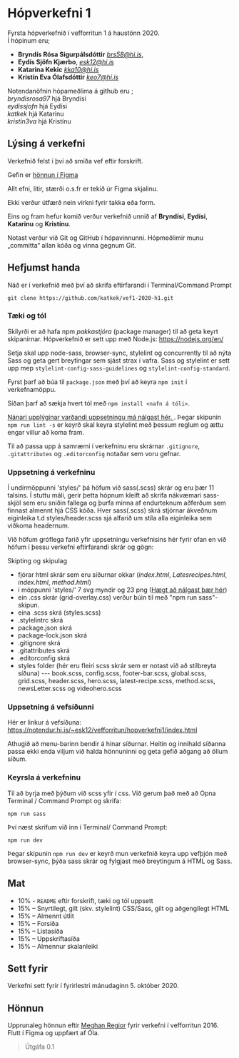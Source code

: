 # Hópverkefni 1

Fyrsta hópverkefnið í vefforritun 1 á haustönn 2020. <br/>
Í hópinum eru;

 * **Bryndís Rósa Sigurpálsdóttir** *brs58@hi.is*,
 * **Eydís Sjöfn Kjærbo**,  *esk12@hi.is*
 * **Katarina Kekic**  *kka10@hi.is*
 * **Kristín Eva Ólafsdóttir** *keo7@hi.is*

Notendanöfnin hópameðlima á github eru ;<br/>
*bryndisrosa97* hjá Bryndísi<br/>
*eydissjofn* hjá Eydísi <br/>
*katkek* hjá Katarinu <br/>
*kristin3va* hjá Kristínu <br/>

## Lýsing á verkefni

Verkefnið felst í því að smíða vef eftir forskrift.

Gefin er [hönnun í Figma](https://www.figma.com/file/Ld0BojedvArxiADpq80wVD/Vefforritun-1-2020-h%C3%B3pverkefni-1)

Allt efni, litir, stærði o.s.fr er tekið úr Figma skjalinu.

Ekki verður útfærð nein virkni fyrir takka eða form.

Eins og fram hefur komið verður verkefnið unnið af **Bryndísi**, **Eydísi**, **Katarinu** og **Kristínu**.

Notast verður við Git og GitHub í hópavinnunni. Hópmeðlimir munu „committa“ allan kóða og vinna gegnum Git.

## Hefjumst handa

Náð er í verkefnið með því að skrifa eftirfarandi í Terminal/Command Prompt
```
git clone https://github.com/katkek/vef1-2020-h1.git
```

### Tæki og tól
Skilyrði er  að hafa npm *pakkastjóra* (package manager) til að geta keyrt skipanirnar. Hópverkefnið er sett upp með Node.js: https://nodejs.org/en/

Setja skal upp node-sass, browser-sync, stylelint og concurrently til að nýta Sass og geta gert breytingar sem sjást strax í vafra. Sass og stylelint er sett upp mep `stylelint-config-sass-guidelines` og `stylelint-config-standard`.

Fyrst þarf að búa til `package.json` með því að keyra `npm init` í verkefnamöppu.

Síðan þarf að sækja hvert tól með `npm install <nafn á tóli>`.

 [Nánari upplýginar varðandi uppsetningu má nálgast hér. ](https://github.com/vefforritun/vef1-2020/blob/master/fyrirlestrar/06/06.2.npm.md#t%C3%B3l-%C3%AD-verkefnum). Þegar skipunin `npm run lint -s` er keyrð skal keyra stylelint með þessum reglum og ættu engar villur að koma fram.

 Til að passa upp á samræmi í verkefninu eru skrárnar `.gitignore`, `.gitattributes` og `.editorconfig` notaðar sem voru gefnar.


 ### Uppsetning á verkefninu

Í undirmöppunni 'styles/' þá höfum við sass(.scss) skrár og eru þær 11 talsins. Í stuttu máli, gerir þetta hópnum kleift að skrifa nákvæmari sass-skjöl sem eru sniðin fallega og þurfa minna af endurteknum aðferðum sem finnast almennt hjá CSS kóða.  Hver sass(.scss) skrá stjórnar ákveðnum eiginleika t.d  styles/header.scss sjá alfarið um stíla alla eiginleika sem viðkoma headernum. 

Við höfum gróflega farið yfir uppsetningu verkefnisins hér fyrir ofan en við höfum í þessu verkefni eftirfarandi skrár og gögn:

Skipting og skipulag
- fjórar html skrár sem eru síðurnar okkar (*index.html*, *Latesrecipes.html*, *index.html*, *method.html*)
- í möppunni 'styles/' 7 svg myndir og 23 png ([Hægt að nálgast þær hér](https://github.com/katkek/vef1-2020-h1/tree/master/img))
- ein .css skrár (grid-overlay.css) verður búin til með "npm run sass"-skipun.
- eina .scss skrá (styles.scss)
- .stylelintrc skrá
- package.json skrá
- package-lock.json skrá
- .gitignore skrá
- .gitattributes skrá
- .editorconfig skrá
- styles folder (hér eru fleiri scss skrár sem er notast við að stílbreyta síðuna)
--- book.scss, config.scss, footer-bar.scss, global.scss, grid.scss, header.scss, hero.scss, latest-recipe.scss, method.scss, newsLetter.scss og videohero.scss


### Uppsetning á vefsíðunni

Hér er linkur á vefsíðuna: https://notendur.hi.is/~esk12/vefforritun/hopverkefni1/index.html

Athugið að menu-barinn bendir á hinar síðurnar. Heitin og innihald síðanna passa ekki enda viljum við halda hönnuninni og geta gefið aðgang að öllum síðum.

### Keyrsla á verkefninu

Til að byrja með þýðum við scss yfir í css. Við gerum það með að Opna Terminal / Command Prompt og skrifa:

```
npm run sass
```

Því næst skrifum við inn í Terminal/ Command Prompt: 

```
npm run dev
```
Þegar skipunin `npm run dev` er keyrð mun verkefnið keyra upp vefþjón með browser-sync, þýða sass skrár og fylgjast með breytingum á HTML og Sass.

## Mat

* 10% - `README` eftir forskrift, tæki og tól uppsett
* 15% – Snyrtilegt, gilt (skv. stylelint) CSS/Sass, gilt og aðgengilegt HTML
* 15% – Almennt útlit
* 15% – Forsíða
* 15% – Listasíða
* 15% – Uppskriftasíða
* 15% – Almennur skalanleiki

## Sett fyrir

Verkefni sett fyrir í fyrirlestri mánudaginn 5. október 2020.


## Hönnun

Upprunaleg hönnun eftir [Meghan Regior](https://twitter.com/meghanregior) fyrir verkefni í vefforritun 2016. Flutt í Figma og uppfært af Óla.

> Útgáfa 0.1
